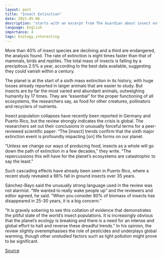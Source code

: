 ```yaml
---
layout: post
title: "Insect Extinction"
date: 2021-05-06
description: "starts with an excerpt from The Guardian about insect extinction"
language: English
importance: 4
tags: biology,interesting
---
```


More than 40% of insect species are declining and a third are endangered, the analysis found. The rate of extinction is eight times faster than that of mammals, birds and reptiles. The total mass of insects is falling by a precipitous 2.5% a year, according to the best data available, suggesting they could vanish within a century.

The planet is at the start of a sixth mass extinction in its history, with huge losses already reported in larger animals that are easier to study. But insects are by far the most varied and abundant animals, outweighing humanity by 17 times. They are “essential” for the proper functioning of all ecosystems, the researchers say, as food for other creatures, pollinators and recyclers of nutrients.

Insect population collapses have recently been reported in Germany and Puerto Rico, but the review strongly indicates the crisis is global. The researchers set out their conclusions in unusually forceful terms for a peer-reviewed scientific paper: “The [insect] trends confirm that the sixth major extinction event is profoundly impacting [on] life forms on our planet.

“Unless we change our ways of producing food, insects as a whole will go down the path of extinction in a few decades,” they write. “The repercussions this will have for the planet’s ecosystems are catastrophic to say the least.”

Such cascading effects have already been seen in Puerto Rico, where a recent study revealed a 98% fall in ground insects over 35 years.

Sánchez-Bayo said the unusually strong language used in the review was not alarmist. “We wanted to really wake people up” and the reviewers and editor agreed, he said. “When you consider 80% of biomass of insects has disappeared in 25-30 years, it is a big concern.”

“It is gravely sobering to see this collation of evidence that demonstrates the pitiful state of the world’s insect populations. It is increasingly obvious that the planet’s ecology is breaking and there is a need for an intense and global effort to halt and reverse these dreadful trends.” In his opinion, the review slightly overemphasises the role of pesticides and underplays global warming, though other unstudied factors such as light pollution might prove to be significant.

[Source](https://www.theguardian.com/environment/2019/feb/10/plummeting-insect-numbers-threaten-collapse-of-nature)

